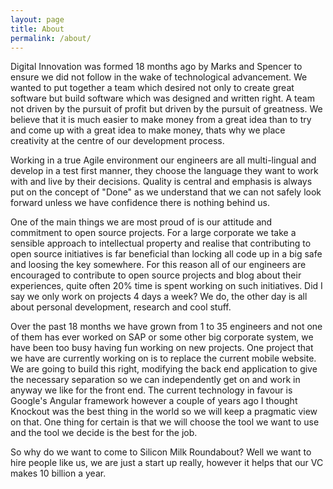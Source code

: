 ```yaml
---
layout: page
title: About
permalink: /about/
---
```


Digital Innovation was formed 18 months ago by Marks and Spencer to ensure we did not follow in the wake of technological advancement.  We wanted to put together a team which desired not only to create great software but build software which was designed and written right.  A team not driven by the pursuit of profit but driven by the pursuit of greatness.  We believe that it is much easier to make money from a great idea than to try and come up with a great idea to make money, thats why we place creativity at the centre of our development process.  

Working in a true Agile environment our engineers are all multi-lingual and develop in a test first manner, they choose the language they want to work with and live by their decisions.   Quality is central and emphasis is always put on the concept of "Done" as we understand that we can not safely look forward unless we have confidence there is nothing behind us.

One of the main things we are most proud of is our attitude and commitment to open source projects.  For a large corporate we take a sensible approach to intellectual property and realise that contributing to open source initiatives is far beneficial than locking all code up in a big safe and loosing the key somewhere.  For this reason all of our engineers are encouraged to contribute to open source projects and blog about their experiences, quite often 20% time is spent working on such initiatives.  Did I say we only work on projects 4 days a week? We do, the other day is all about personal development, research and cool stuff.

Over the past 18 months we have grown from 1 to 35 engineers and not one of them has ever worked on SAP or some other big corporate system, we have been too busy having fun working on new projects.  One project that we have are currently working on is to replace the current mobile website.  We are going to build this right, modifying the back end application to give the necessary separation so we can independently get on and work in anyway we like for the front end.  The current technology in favour is Google's Angular framework however a couple of years ago I thought Knockout was the best thing in the world so we will keep a pragmatic view on that.  One thing for certain is that we will choose the tool we want to use and the tool we decide is the best for the job.

So why do we want to come to Silicon Milk Roundabout? Well we want to hire people like us, we are just a start up really, however it helps that our VC makes 10 billion a year.
